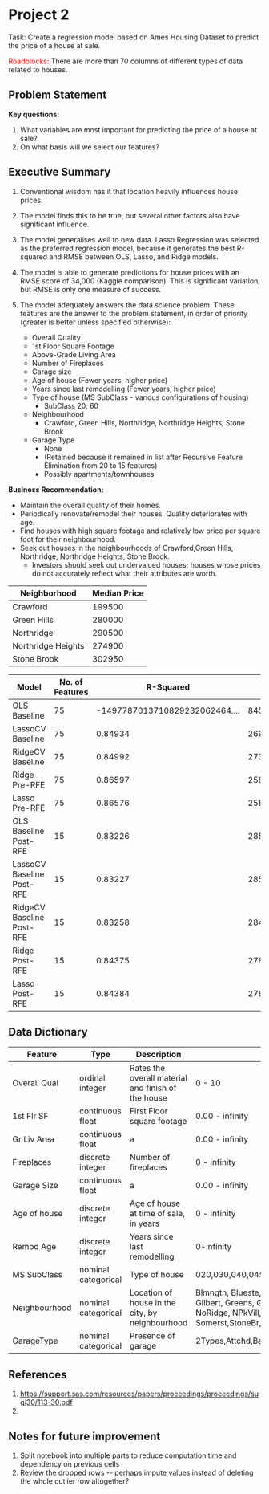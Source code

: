 # Project 2

Task: Create a regression model based on Ames Housing Dataset to predict the price of a house at sale.

<span style="color:red"> Roadblocks:</span> There are more than 70 columns of different types of data related to houses. 


## Problem Statement
**Key questions:**
1. What variables are most important for predicting the price of a house at sale?
2. On what basis will we select our features?

## Executive Summary
1. Conventional wisdom has it that location heavily influences house prices.

2. The model finds this to be true, but several other factors also have significant influence. 
    
3. The model generalises well to new data. Lasso Regression was selected as the preferred regression model, because it generates the best R-squared and RMSE between OLS, Lasso, and Ridge models.

4. The model is able to generate predictions for house prices with an RMSE score of 34,000 (Kaggle comparison). This is significant variation, but RMSE is only one measure of success.

5. The model adequately answers the data science problem. These features are the answer to the problem statement, in order of priority (greater is better unless specified otherwise):
    - Overall Quality
    - 1st Floor Square Footage
    - Above-Grade Living Area
    - Number of Fireplaces
    - Garage size
    - Age of house (Fewer years, higher price)
    - Years since last remodelling (Fewer years, higher price)
    - Type of house (MS SubClass - various configurations of housing)
        - SubClass 20, 60
    - Neighbourhood
        - Crawford, Green Hills, Northridge, Northridge Heights, Stone Brook
    - Garage Type 
        - None
        - (Retained because it remained in list after Recursive Feature Elimination from 20 to 15 features)
        - Possibly apartments/townhouses

**Business Recommendation:** 
- Maintain the overall quality of their homes.
- Periodically renovate/remodel their houses. Quality deteriorates with age.
- Find houses with high square footage and relatively low price per square foot for their neighbourhood.
- Seek out houses in the neighbourhoods of Crawford,Green Hills, Northridge, Northridge Heights, Stone Brook.
    - Investors should seek out undervalued houses; houses whose prices do not accurately reflect what their attributes are worth.


|Neighborhood|Median Price|
|----|----|
|Crawford|199500 |
|Green Hills| 280000|
|Northridge|290500|
|Northridge Heights|274900|
|Stone Brook|302950|

|Model|No. of Features|R-Squared|RMSE|Remarks|
|---|---|---|---|---|
|OLS Baseline|	75|	-1497787013710829232062464....| 84593790781937488.00000|Overfit|
|LassoCV Baseline	|75|	0.84934	|26956.10|
|RidgeCV Baseline	|75|	0.84992	|27343.10|
|Ridge Pre-RFE|	75	|0.86597	|25819.12|
|Lasso Pre-RFE|	75	|0.86576	|25840.14|
|OLS Baseline Post-RFE|	15|	0.83226|	28512.95|
|LassoCV Baseline Post-RFE|	15	|0.83227|	28513.48|
|RidgeCV Baseline Post-RFE|	15	|0.83258|	28497.40|
|Ridge Post-RFE|	15|	0.84375|	27877.49|
|Lasso Post-RFE|	15|	0.84384|	27869.30|



## Data Dictionary

|Feature|Type|Description|Range of Values|
|---|---|---|---|
|Overall Qual|ordinal integer|Rates the overall material and finish of the house|0 - 10|
|1st Flr SF| continuous float|First Floor square footage|0.00 - infinity|
|Gr Liv Area|continuous float| a |0.00 - infinity|
|Fireplaces| discrete integer|Number of fireplaces|0 - infinity|
|Garage Size| continuous float| a |0.00 - infinity|
|Age of house| discrete integer| Age of house at time of sale, in years | 0 - infinity|
|Remod Age|discrete integer| Years since last remodelling|0-infinity|
|MS SubClass|nominal categorical|Type of house|020,030,040,045,050,060,070,075,080,085,090,120,150,160,180,190|
|Neighbourhood|nominal categorical|Location of house in the city, by neighbourhood| Blmngtn, Blueste, BrDale, BrkSide, ClearCr, CollgCr, Crawfor, Edwards, Gilbert, Greens, GrnHill, IDOTRR, Landmrk, MeadowV, Mitchel, Names, NoRidge, NPkVill,NridgHt, NWAmes, OldTown, SWISU, Sawyer, SawyerW, Somerst,StoneBr, Timber, Veenker |
|GarageType| nominal categorical| Presence of garage|2Types,Attchd,Basment,BuiltIn,CarPort,Detchd,None|

## References
1. https://support.sas.com/resources/papers/proceedings/proceedings/sugi30/113-30.pdf
1. 

## Notes for future improvement
1. Split notebook into multiple parts to reduce computation time and dependency on previous cells
2. Review the dropped rows -- perhaps impute values instead of deleting the whole outlier row altogether?